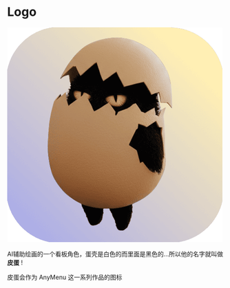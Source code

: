 # Logo

![](../../assets/icon.png)

AI辅助绘画的一个看板角色，蛋壳是白色的而里面是黑色的...所以他的名字就叫做 **皮蛋** !

皮蛋会作为 AnyMenu 这一系列作品的图标
